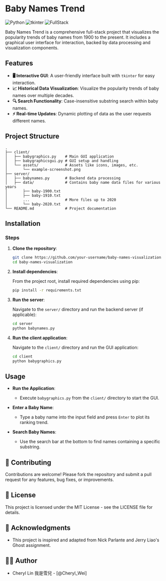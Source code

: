 # Baby Names Trend
![Python](https://img.shields.io/badge/Python-3.8%2B-blue?logo=python&logoColor=white)
![tkinter](https://img.shields.io/badge/tkinter-GUI-brightgreen?logo=tkinter&logoColor=white)
![FullStack](https://img.shields.io/badge/Full--stack-Project-brightgreen?logo=stackshare&logoColor=white)

Baby Names Trend is a comprehensive full-stack project that visualizes the popularity trends of baby names from 1900 to the present. It includes a graphical user interface for interaction, backed by data processing and visualization components.

## Features

- **🖥️ Interactive GUI**: A user-friendly interface built with `tkinter` for easy interaction.
- **📈 Historical Data Visualization**: Visualize the popularity trends of baby names over multiple decades.
- **🔍 Search Functionality**: Case-insensitive substring search within baby names.
- **⚡ Real-time Updates**: Dynamic plotting of data as the user requests different names.

## Project Structure

```plaintext
.
├── client/
│   ├── babygraphics.py    # Main GUI application
│   ├── babygraphicsgui.py # GUI setup and handling
│   └── assets/            # Assets like icons, images, etc.
│       └── example-screenshot.png
├── server/
│   ├── babynames.py       # Backend data processing
│   ├── data/              # Contains baby name data files for various years
│       ├── baby-1900.txt
│       ├── baby-1910.txt
│       ...                # More files up to 2020
│       └── baby-2020.txt
└── README.md              # Project documentation
```

## Installation

### Steps

1. **Clone the repository**:

    ```bash
    git clone https://github.com/your-username/baby-names-visualization.git
    cd baby-names-visualization
    ```

2. **Install dependencies**:

    From the project root, install required dependencies using pip:

    ```bash
    pip install -r requirements.txt
    ```

3. **Run the server**:

    Navigate to the `server/` directory and run the backend server (if applicable):

    ```bash
    cd server
    python babynames.py
    ```

4. **Run the client application**:

    Navigate to the `client/` directory and run the GUI application:

    ```bash
    cd client
    python babygraphics.py
    ```

## Usage

- **Run the Application**:
  - Execute `babygraphics.py` from the `client/` directory to start the GUI.

- **Enter a Baby Name**:
  - Type a baby name into the input field and press `Enter` to plot its ranking trend.

- **Search Baby Names**:
  - Use the search bar at the bottom to find names containing a specific substring.


## 🤝 Contributing

Contributions are welcome! Please fork the repository and submit a pull request for any features, bug fixes, or improvements.

## 📄 License

This project is licensed under the MIT License - see the LICENSE file for details.

## 🙏 Acknowledgments

- This project is inspired and adapted from Nick Parlante and Jerry Liao's Ghost assignment.

## 🧑‍💻 Author

- Cheryl Lin 我是雪兒 - [@Cheryl_Wei]
